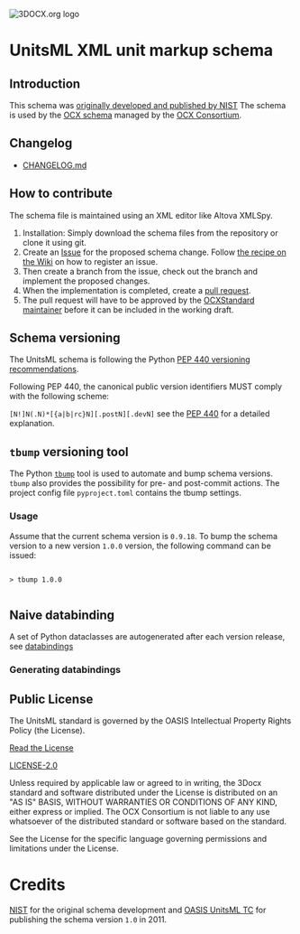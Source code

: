 ![3DOCX.org logo](./docs/_static/logo.png)
# UnitsML XML unit markup schema 

## Introduction 
This schema was [originally developed and published by NIST](https://unitsml.nist.gov/)
The schema is used by the [OCX schema](https://github.com/OCXStandard/OCX_Schema) managed by the [OCX Consortium](https://3docx.org).

## Changelog
  * [CHANGELOG.md](CHANGELOG.md)


## How to contribute
The schema file is maintained using an XML editor like Altova XMLSpy.
1. Installation: Simply download the schema files from the repository or clone it using git.
2. Create an [Issue](https://docs.github.com/en/issues/tracking-your-work-with-issues/creating-an-issue) for the proposed schema change. 
Follow [the recipe on the Wiki](https://github.com/OCXStandard/OCX_Schema/wiki) on how to register an issue.
3. Then create a branch from the issue, check out the branch and implement the proposed changes.
4. When the implementation is completed, create a [pull request](https://docs.github.com/en/pull-requests/collaborating-with-pull-requests/proposing-changes-to-your-work-with-pull-requests/about-pull-requests).
4. The pull request will have to be approved by the [OCXStandard maintainer](https://github.com/orgs/OCXStandard/teams/ocx-schema-team?query=role%3Amaintainer) before it can be included in the working draft.


## Schema versioning
The UnitsML schema is following the Python [PEP 440 versioning recommendations](https://peps.python.org/pep-0440/).

Following PEP 440, the canonical public version identifiers MUST comply with the following scheme:

``
  [N!]N(.N)*[{a|b|rc}N][.postN][.devN]
``
see the [PEP 440](https://peps.python.org/pep-0440/) for a detailed explanation.

## ``tbump`` versioning tool

The Python [``tbump``](https://pypi.org/project/tbump/) tool is used to automate and bump schema versions. ``tbump`` also provides the possibility for pre- and post-commit actions.
The project config file ``pyproject.toml`` contains the tbump settings.

### Usage

Assume that the current schema version is ``0.9.18``. To bump the schema version to a new version  ``1.0.0`` version, the following command can be issued:

<pre><code>
> tbump 1.0.0

</code></pre>


## Naive databinding
A set of Python dataclasses are autogenerated after each version release, see [databindings](databinding.rst)

### Generating databindings

## Public License
The UnitsML standard is governed by the OASIS Intellectual Property Rights Policy (the License).

[Read the License](LICENSE)

[LICENSE-2.0](http://www.apache.org/licenses/LICENSE-2.0)

Unless required by applicable law or agreed to in writing, the 3Docx standard and software distributed under the License
is distributed on an "AS IS" BASIS, WITHOUT WARRANTIES OR CONDITIONS OF ANY KIND, either express or implied.
The OCX Consortium is not liable to any use whatsoever of the distributed standard or software based on the standard.

See the License for the specific language governing permissions and limitations under the License.

# Credits

[NIST](https://unitsml.nist.gov/) for the original schema development and [OASIS UnitsML TC](https://www.oasis-open.org/committees/tc_home.php?wg_abbrev=unitsml) for publishing the schema version ```1.0``` in 2011.
